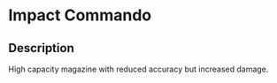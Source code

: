 # Impact Commando

## Description

High capacity magazine with reduced accuracy but increased damage.
